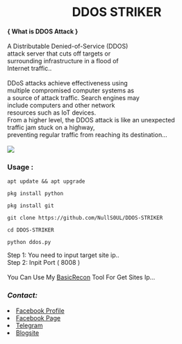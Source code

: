 <h1 align="center">DDOS STRIKER</h1>
<B>{ What is DDOS Attack }</B><br><br>
A Distributable Denied-of-Service (DDOS)<br>
attack server that cuts off targets or<br>
surrounding infrastructure in a flood of<br>
Internet traffic..<br><br>
DDoS attacks achieve effectiveness using<br>
multiple compromised computer systems as<br>
a source of attack traffic. Search engines may<br>
include computers and other network<br>
resources such as IoT devices.<br>
From a higher level, the DDOS attack is like an unexpected<br>
traffic jam stuck on a highway,<br>
preventing regular traffic from reaching its destination...
<br><br>
<img src="https://l.top4top.io/p_2150dramt0.jpg" height="wrap_content" width="wrap_content">

<h3>Usage :</h3>

```
apt update && apt upgrade

pkg install python

pkg install git

git clone https://github.com/NullS0UL/DDOS-STRIKER

cd DDOS-STRIKER

python ddos.py

```
Step 1: You need to input target site ip..
<br>
Step 2: Inpit Port ( 8008 )
<br><br>
You Can Use My <a href="https://github.com/NullS0UL/BasicRecon">BasicRecon</a> Tool For Get Sites Ip...
<i><h3>Contact:</h3></i>
<li><a href="https://www.facebook.com/nulls0ul.69/">Facebook Profile</a></li>
<li><a href="https://www.facebook.com/nulls0ul.ofc/">Facebook Page</a></li>
<li><a href="https://t.me/NullS0UL/">Telegram</a></li>
<li><a href="https://nulls0ul.blogspot.com/">Blogsite</a></li>

